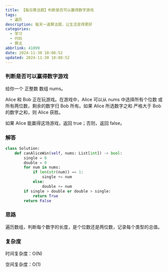 ```yaml
---
title: 【每日算法题】判断是否可以赢得数字游戏
tags:
  - 遍历
description: 每天一道算法题，让生活变得更好
categories:
  - 学习
  - 代码
  - 算法
abbrlink: 41899
date: 2024-11-30 10:08:52
updated: 2024-11-30 10:08:52
---
```


### 判断是否可以赢得数字游戏

给你一个 正整数 数组 nums。

Alice 和 Bob 正在玩游戏。在游戏中，Alice 可以从 nums 中选择所有个位数 或 所有两位数，剩余的数字归 Bob 所有。如果 Alice 所选数字之和 严格大于 Bob 的数字之和，则 Alice 获胜。

如果 Alice 能赢得这场游戏，返回 true；否则，返回 false。

### 解答

```python
class Solution:
    def canAliceWin(self, nums: List[int]) -> bool:
        single = 0
        double = 0
        for num in nums:
            if len(str(num)) == 1:
                single += num
            else:
                double += num
        if single > double or double > single:
            return True
        return False
```

### 思路

遍历数组，判断每个数字的长度，是个位数还是两位数，记录每个类型的总值。

### 复杂度

时间复杂度：O(N)

空间复杂度：O(1)
